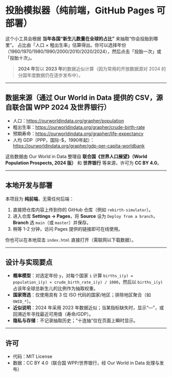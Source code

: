 # 投胎模拟器（纯前端，GitHub Pages 可部署）

这个小工具会根据 **当年各国“新生儿数量在全球的占比”** 来抽取“你会投胎到哪里”。
占比由「人口 × 粗出生率」估算得出。你可以选择年份（1960/1970/1980/1990/2000/2010/2020/2024），然后点击「投胎一次」或「投胎十次」。

> **2024 年**暂以 **2023 年**的数据近似计算（因为常用的开放数据源对 2024 的分国年度数据仍在逐步发布中）。

---

## 数据来源（通过 Our World in Data 提供的 CSV，源自联合国 WPP 2024 及世界银行）

- 人口：<https://ourworldindata.org/grapher/population>  
- 粗出生率：<https://ourworldindata.org/grapher/crude-birth-rate>  
- 预期寿命：<https://ourworldindata.org/grapher/life-expectancy>  
- 人均 GDP（PPP，国际-$，1990年起）：<https://ourworldindata.org/grapher/gdp-per-capita-worldbank>

这些数据由 Our World in Data 整理自 **联合国《世界人口展望》（World Population Prospects, 2024 版）** 和 **世界银行** 等来源，许可为 **CC BY 4.0**。

---

## 本地开发与部署

本项目为 **纯前端**，无需任何后端：

1. 直接把仓库内容上传到你的 GitHub 仓库（例如 `rebirth-simulator`）。  
2. 进入仓库 **Settings → Pages**，将 **Source** 设为 `Deploy from a branch`，**Branch** 选 `main`（或 `master`）并保存。  
3. 稍等 1-2 分钟，访问 Pages 提供的链接即可在线使用。

你也可以在本地双击 `index.html` 直接打开（需联网以下载数据）。

---

## 设计与实现要点

- **概率模型**：对选定年份 `y`，对每个国家 `i` 计算 `births_i(y) = population_i(y) × crude_birth_rate_i(y) / 1000`，然后以 `births_i(y)` 占该年全球总新生儿的比例作为抽取权重。  
- **国家筛选**：仅使用具有 3 位 ISO 代码的国家/地区；排除地区聚合（如 `OWID_*`）。  
- **近似说明**：2024 年采用 2023 年数据近似；当某指标缺失时，显示“—”，或回溯近年寻找最近可用值（寿命/GDP）。  
- **隐私与存储**：不记录抽取历史；“十连抽”仅在页面上瞬时显示。

---

## 许可

- 代码：MIT License  
- 数据：CC BY 4.0（联合国 WPP/世界银行，经 Our World in Data 处理与发布）
